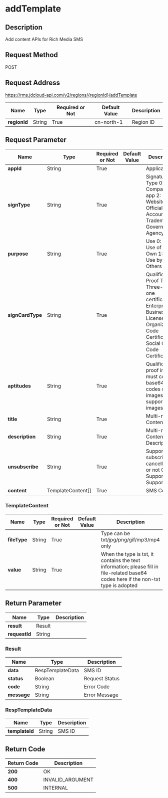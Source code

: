 # addTemplate


## Description
Add content APIs for Rich Media SMS

## Request Method
POST

## Request Address
https://rms.jdcloud-api.com/v2/regions/{regionId}/addTemplate

|Name|Type|Required or Not|Default Value|Description|
|---|---|---|---|---|
|**regionId**|String|True|cn-north-1|Region ID|

## Request Parameter
|Name|Type|Required or Not|Default Value|Description|
|---|---|---|---|---|
|**appId**|String|True| |Application ID|
|**signType**|String|True| |Signature Type  0: Company  1: app  2: Website  3: Official Account  4: Trademark  5: Governmental Agency|
|**purpose**|String|True| |Use  0: For Use of One’s Own  1: For Use by Others|
|**signCardType**|String|True| |Qualification Proof Type  0: Three-in-one certificate  1: Enterprise Business License  2: Organization Code Certificate  3: Social Credit Code Certificate|
|**aptitudes**|String|True| |Qualification proof images must contain base64 codes of jpg images and support jpg images only|
|**title**|String|True| |Multi-media Content Title|
|**description**|String|True| |Multi-media Content Description|
|**unsubscribe**|String|True| |Support subscription cancellation or not  0: Not Supported  1: Supported|
|**content**|TemplateContent[]|True| |SMS Content|

### TemplateContent
|Name|Type|Required or Not|Default Value|Description|
|---|---|---|---|---|
|**fileType**|String|True| |Type can be txt/jpg/png/gif/mp3/mp4 only|
|**value**|String|True| |When the type is txt, it contains the text information; please fill in file-related base64 codes here if the non-txt type is adopted|

## Return Parameter
|Name|Type|Description|
|---|---|---|
|**result**|Result| |
|**requestId**|String| |

### Result
|Name|Type|Description|
|---|---|---|
|**data**|RespTemplateData|SMS ID|
|**status**|Boolean|Request Status|
|**code**|String|Error Code|
|**message**|String|Error Message|
### RespTemplateData
|Name|Type|Description|
|---|---|---|
|**templateId**|String|SMS ID|

## Return Code
|Return Code|Description|
|---|---|
|**200**|OK|
|**400**|INVALID_ARGUMENT|
|**500**|INTERNAL|
